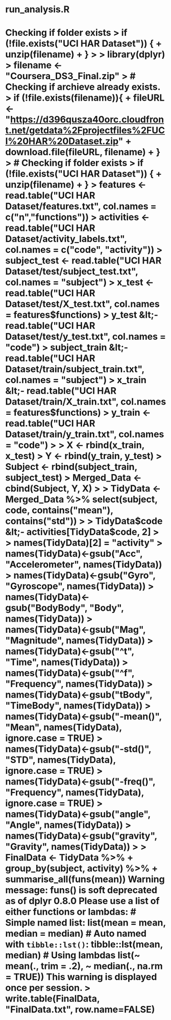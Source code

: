 # run_analysis.R
# Checking if folder exists > if (!file.exists("UCI HAR Dataset")) {  +   unzip(filename)  + } >  > library(dplyr) > filename &lt;- "Coursera_DS3_Final.zip" > # Checking if archieve already exists. > if (!file.exists(filename)){ +   fileURL &lt;- "https://d396qusza40orc.cloudfront.net/getdata%2Fprojectfiles%2FUCI%20HAR%20Dataset.zip" +   download.file(fileURL, filename) + } > # Checking if folder exists > if (!file.exists("UCI HAR Dataset")) {  +   unzip(filename)  + } > features &lt;- read.table("UCI HAR Dataset/features.txt", col.names = c("n","functions")) > activities &lt;- read.table("UCI HAR Dataset/activity_labels.txt", col.names = c("code", "activity")) > subject_test &lt;- read.table("UCI HAR Dataset/test/subject_test.txt", col.names = "subject") > x_test &lt;- read.table("UCI HAR Dataset/test/X_test.txt", col.names = features$functions) > y_test &lt;- read.table("UCI HAR Dataset/test/y_test.txt", col.names = "code") > subject_train &lt;- read.table("UCI HAR Dataset/train/subject_train.txt", col.names = "subject") > x_train &lt;- read.table("UCI HAR Dataset/train/X_train.txt", col.names = features$functions) > y_train &lt;- read.table("UCI HAR Dataset/train/y_train.txt", col.names = "code") >  > X &lt;- rbind(x_train, x_test) > Y &lt;- rbind(y_train, y_test) > Subject &lt;- rbind(subject_train, subject_test) > Merged_Data &lt;- cbind(Subject, Y, X) >  > TidyData &lt;- Merged_Data %>% select(subject, code, contains("mean"), contains("std")) >  > TidyData$code &lt;- activities[TidyData$code, 2] >  > names(TidyData)[2] = "activity" > names(TidyData)&lt;-gsub("Acc", "Accelerometer", names(TidyData)) > names(TidyData)&lt;-gsub("Gyro", "Gyroscope", names(TidyData)) > names(TidyData)&lt;-gsub("BodyBody", "Body", names(TidyData)) > names(TidyData)&lt;-gsub("Mag", "Magnitude", names(TidyData)) > names(TidyData)&lt;-gsub("^t", "Time", names(TidyData)) > names(TidyData)&lt;-gsub("^f", "Frequency", names(TidyData)) > names(TidyData)&lt;-gsub("tBody", "TimeBody", names(TidyData)) > names(TidyData)&lt;-gsub("-mean()", "Mean", names(TidyData), ignore.case = TRUE) > names(TidyData)&lt;-gsub("-std()", "STD", names(TidyData), ignore.case = TRUE) > names(TidyData)&lt;-gsub("-freq()", "Frequency", names(TidyData), ignore.case = TRUE) > names(TidyData)&lt;-gsub("angle", "Angle", names(TidyData)) > names(TidyData)&lt;-gsub("gravity", "Gravity", names(TidyData)) >  > FinalData &lt;- TidyData %>% +     group_by(subject, activity) %>% +     summarise_all(funs(mean)) Warning message: funs() is soft deprecated as of dplyr 0.8.0 Please use a list of either functions or lambdas:     # Simple named list:    list(mean = mean, median = median)    # Auto named with `tibble::lst()`:    tibble::lst(mean, median)    # Using lambdas   list(~ mean(., trim = .2), ~ median(., na.rm = TRUE)) This warning is displayed once per session.  > write.table(FinalData, "FinalData.txt", row.name=FALSE)
